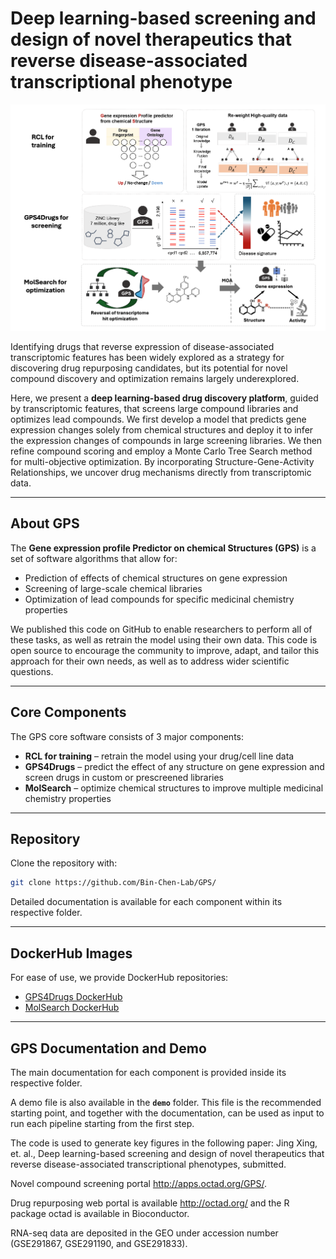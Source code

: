 # Deep learning-based screening and design of novel therapeutics that reverse disease-associated transcriptional phenotype

![alt text](technical/GPS_GitHub.png)

Identifying drugs that reverse expression of disease-associated transcriptomic features has been widely explored as a strategy for discovering drug repurposing candidates, but its potential for novel compound discovery and optimization remains largely underexplored. 

Here, we present a **deep learning-based drug discovery platform**, guided by transcriptomic features, that screens large compound libraries and optimizes lead compounds. We first develop a model that predicts gene expression changes solely from chemical structures and deploy it to infer the expression changes of compounds in large screening libraries. We then refine compound scoring and employ a Monte Carlo Tree Search method for multi-objective optimization. By incorporating Structure-Gene-Activity Relationships, we uncover drug mechanisms directly from transcriptomic data.

---

## About GPS

The **Gene expression profile Predictor on chemical Structures (GPS)** is a set of software algorithms that allow for:

- Prediction of effects of chemical structures on gene expression  
- Screening of large-scale chemical libraries  
- Optimization of lead compounds for specific medicinal chemistry properties  

We published this code on GitHub to enable researchers to perform all of these tasks, as well as retrain the model using their own data. This code is open source to encourage the community to improve, adapt, and tailor this approach for their own needs, as well as to address wider scientific questions.

---

## Core Components

The GPS core software consists of 3 major components:

- **RCL for training** – retrain the model using your drug/cell line data  
- **GPS4Drugs** – predict the effect of any structure on gene expression and screen drugs in custom or prescreened libraries  
- **MolSearch** – optimize chemical structures to improve multiple medicinal chemistry properties  

---

## Repository

Clone the repository with:

```bash
git clone https://github.com/Bin-Chen-Lab/GPS/
```

Detailed documentation is available for each component within its respective folder.

---

## DockerHub Images

For ease of use, we provide DockerHub repositories:  

- [GPS4Drugs DockerHub](https://hub.docker.com/repository/docker/leshchi4/gpsimage/general)  
- [MolSearch DockerHub](https://hub.docker.com/repository/docker/leshchi4/molsearch)  

---

## GPS Documentation and Demo

The main documentation for each component is provided inside its respective folder.  

A demo file is also available in the **`demo`** folder. This file is the recommended starting point, and together with the documentation, can be used as input to run each pipeline starting from the first step.

The code is used to generate key figures in the following paper:
Jing Xing, et. al., Deep learning-based screening and design of novel therapeutics that reverse disease-associated transcriptional phenotypes, submitted.

Novel compound screening portal http://apps.octad.org/GPS/.

Drug repurposing web portal is available http://octad.org/ and the R package octad is available in Bioconductor. 

RNA-seq data are deposited in the GEO under accession number (GSE291867, GSE291190, and GSE291833). 
